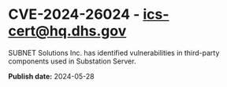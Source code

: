 # CVE-2024-26024 - ics-cert@hq.dhs.gov

SUBNET Solutions Inc. has identified vulnerabilities in third-party components used in Substation Server.

**Publish date:** 2024-05-28
